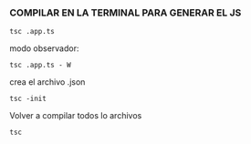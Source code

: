 ### COMPILAR EN LA TERMINAL PARA GENERAR EL JS

```
tsc .app.ts

```
modo observador:

```
tsc .app.ts - W 

```
crea el archivo .json
```
tsc -init 

```
Volver a compilar todos lo archivos
```
tsc

```
